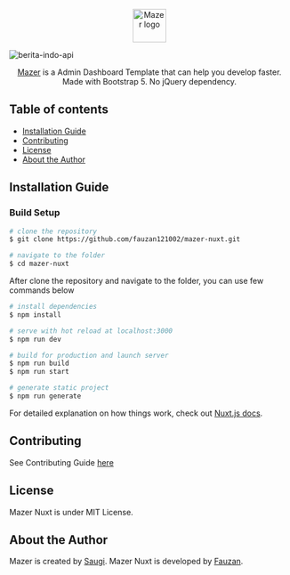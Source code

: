 <p align="center">
  <a href="https://github.com/fauzan121002/mazer-nuxt">
    <img src="./mazer.png" alt="Mazer logo" height="60">
  </a>
</p>

![berita-indo-api](https://socialify.git.ci/fauzan121002/mazer-nuxt/image?description=1&font=Raleway&forks=1&issues=1&logo=https%3A%2F%2Fd33wubrfki0l68.cloudfront.net%2F6ff34ec8760318b99888ee4b75d1e265170a84b9%2F6479c%2Flogos%2Fnuxt.svg&owner=1&pattern=Charlie%20Brown&pulls=1&stargazers=1&theme=Light)

<p align="center">
  <a href="https://github.com/zuramai/mazer">Mazer</a> is a Admin Dashboard Template that can help you develop faster. Made with Bootstrap 5. No jQuery dependency.
</p>

## Table of contents

- [Installation Guide](#installation-guide)
- [Contributing](#contributing)
- [License](#license)
- [About the Author](#about-the-author)

## Installation Guide

### Build Setup

```bash
# clone the repository
$ git clone https://github.com/fauzan121002/mazer-nuxt.git

# navigate to the folder
$ cd mazer-nuxt
```

After clone the repository and navigate to the folder, you can use few commands below

```bash
# install dependencies
$ npm install

# serve with hot reload at localhost:3000
$ npm run dev

# build for production and launch server
$ npm run build
$ npm run start

# generate static project
$ npm run generate
```

For detailed explanation on how things work, check out [Nuxt.js docs](https://nuxtjs.org).

## Contributing

See Contributing Guide [here](./CONTRIBUTING.md)

## License

Mazer Nuxt is under MIT License.

## About the Author

Mazer is created by <a href="https://ahmadsaugi.com">Saugi</a>.
Mazer Nuxt is developed by <a href="#">Fauzan</a>.
